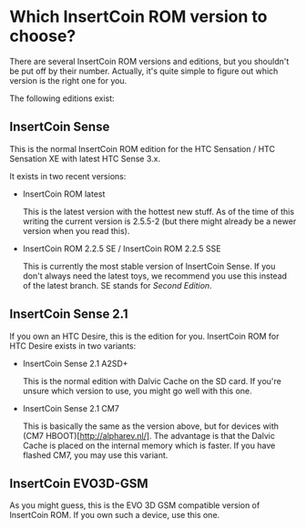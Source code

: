 # Which InsertCoin ROM version to choose?

There are several InsertCoin ROM versions and editions, but you shouldn't be put
off by their number. Actually, it's quite simple to figure out which version is the
right one for you.

The following editions exist:

## InsertCoin Sense
This is the normal InsertCoin ROM edition for the HTC Sensation / HTC Sensation XE
with latest HTC Sense 3.x.

It exists in two recent versions:

 * InsertCoin ROM latest
   
   This is the latest version with the hottest new stuff. As of the time of this
   writing the current version is 2.5.5-2 (but there might already be a newer version
   when you read this).
 * InsertCoin ROM 2.2.5 SE / InsertCoin ROM 2.2.5 SSE
   
   This is currently the most stable version of InsertCoin Sense. If you don't always
   need the latest toys, we recommend you use this instead of the latest branch.
   SE stands for *Second Edition*.

## InsertCoin Sense 2.1
If you own an HTC Desire, this is the edition for you. InsertCoin ROM for HTC Desire
exists in two variants:

 * InsertCoin Sense 2.1 A2SD+
   
   This is the normal edition with Dalvic Cache on the SD card. If you're unsure
   which version to use, you might go well with this one.
 * InsertCoin Sense 2.1 CM7
   
   This is basically the same as the version above, but for devices with
   (CM7 HBOOT)[http://alpharev.nl/]. The advantage is that the Dalvic Cache is placed
   on the internal memory which is faster. If you have flashed CM7, you may use this
   variant.

## InsertCoin EVO3D-GSM
As you might guess, this is the EVO 3D GSM compatible version of InsertCoin ROM.
If you own such a device, use this one.